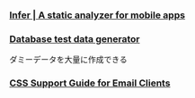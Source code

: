 ###  [Infer | A static analyzer for mobile apps](http://fbinfer.com/)

### [Database test data generator](http://www.databasetestdata.com/)
ダミーデータを大量に作成できる

### [CSS Support Guide for Email Clients](https://www.campaignmonitor.com/css/)
